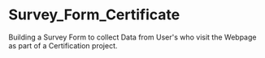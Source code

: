 # Survey_Form_Certificate

Building a Survey Form to collect Data from User's who visit the Webpage as part of a Certification project.
